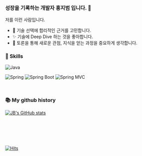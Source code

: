 ### 성장을 기록하는 개발자 홍지범 입니다. 👋
저를 이런 사람입니다.

- 🤔 기술 선택에 합리적인 근거를 고민합니다.
- ✨ 기술에 Deep Dive 하는 것을 좋아합니다.
- 💬 토론을 통해 새로운 관점, 지식을 얻는 과정을 중요하게 생각합니다.

### 🔨 Skills

![Java](https://img.shields.io/badge/-Java-007396?logo=java&logoColor=white)


![Spring](https://img.shields.io/badge/Spring-6DB33F.svg?&flat&logo=Spring&logoColor=white)
![Spring Boot](https://img.shields.io/badge/-Spring%20Boot-6DB33F?logo=spring%20boot&logoColor=white)
![Spring MVC](https://img.shields.io/badge/-Spring%20MVC-6DB33F)


<br/>

### 📚 My github history
[![JB's GitHub stats](https://github-readme-stats.vercel.app/api?username=f-lab-dev)](https://github.com/anuraghazra/github-readme-stats)



<br/>
<br/><br/><br/>

[![Hits](https://hits.seeyoufarm.com/api/count/incr/badge.svg?url=https%3A%2F%2Fgithub.com%2Ff-lab-dev&count_bg=%233D96C8&title_bg=%23555555&icon=&icon_color=%23E7E7E7&title=hits&edge_flat=false)](https://hits.seeyoufarm.com)


